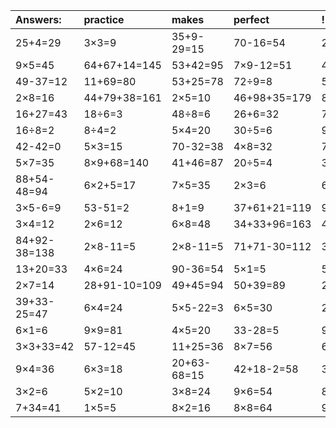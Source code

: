 | Answers: | practice | makes | perfect | ! |
| :--- | :--- | :--- | :--- | :--- |
| 25+4=29 | 3×3=9 | 35+9-29=15 | 70-16=54 | 2×2+47=51 | 
| 9×5=45 | 64+67+14=145 | 53+42=95 | 7×9-12=51 | 4×9=36 | 
| 49-37=12 | 11+69=80 | 53+25=78 | 72÷9=8 | 56÷7=8 | 
| 2×8=16 | 44+79+38=161 | 2×5=10 | 46+98+35=179 | 8×4=32 | 
| 16+27=43 | 18÷6=3 | 48÷8=6 | 26+6=32 | 76+66+55=197 | 
| 16÷8=2 | 8÷4=2 | 5×4=20 | 30÷5=6 | 98-37=61 | 
| 42-42=0 | 5×3=15 | 70-32=38 | 4×8=32 | 7×7=49 | 
| 5×7=35 | 8×9+68=140 | 41+46=87 | 20÷5=4 | 3×6=18 | 
| 88+54-48=94 | 6×2+5=17 | 7×5=35 | 2×3=6 | 69+69+98=236 | 
| 3×5-6=9 | 53-51=2 | 8+1=9 | 37+61+21=119 | 91+95-73=113 | 
| 3×4=12 | 2×6=12 | 6×8=48 | 34+33+96=163 | 46+7=53 | 
| 84+92-38=138 | 2×8-11=5 | 2×8-11=5 | 71+71-30=112 | 3×9=27 | 
| 13+20=33 | 4×6=24 | 90-36=54 | 5×1=5 | 5×9=45 | 
| 2×7=14 | 28+91-10=109 | 49+45=94 | 50+39=89 | 28÷4=7 | 
| 39+33-25=47 | 6×4=24 | 5×5-22=3 | 6×5=30 | 2×2=4 | 
| 6×1=6 | 9×9=81 | 4×5=20 | 33-28=5 | 93+93+54=240 | 
| 3×3+33=42 | 57-12=45 | 11+25=36 | 8×7=56 | 66-15=51 | 
| 9×4=36 | 6×3=18 | 20+63-68=15 | 42+18-2=58 | 38+40-44=34 | 
| 3×2=6 | 5×2=10 | 3×8=24 | 9×6=54 | 8×5+85=125 | 
| 7+34=41 | 1×5=5 | 8×2=16 | 8×8=64 | 9×3=27 | 
